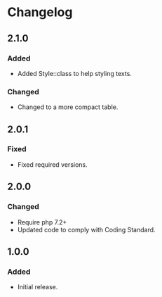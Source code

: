 # Changelog

## 2.1.0

### Added
- Added Style::class to help styling texts.

### Changed
- Changed to a more compact table.

## 2.0.1

### Fixed
- Fixed required versions.

## 2.0.0

### Changed
- Require php 7.2+
- Updated code to comply with Coding Standard.

## 1.0.0

### Added
- Initial release.

